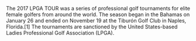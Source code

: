 The 2017 LPGA TOUR was a series of professional golf tournaments for elite female golfers from around the world. The season began in the Bahamas on January 26 and ended on November 19 at the Tiburón Golf Club in Naples, Florida.[1] The tournaments are sanctioned by the United States-based Ladies Professional Golf Association (LPGA).
